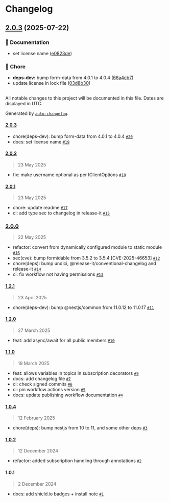 # Changelog

## [2.0.3](https://github.com/evva-sfw/nest-mqtt/compare/2.0.2...2.0.3) (2025-07-22)

### 📝 Documentation

* set license name ([e0823de](https://github.com/evva-sfw/nest-mqtt/commit/e0823de3495c36d87af895b9225c8a3dd513cad4))

### 🧹 Chore

* **deps-dev:** bump form-data from 4.0.1 to 4.0.4 ([66a4cb7](https://github.com/evva-sfw/nest-mqtt/commit/66a4cb7d8e51634781f7ce751d1740acfff7903d))
* update license in lock file ([03d8b30](https://github.com/evva-sfw/nest-mqtt/commit/03d8b300a5f8e4ef2c676fd77b797d3a4d83b64b))

##

All notable changes to this project will be documented in this file. Dates are displayed in UTC.

Generated by [`auto-changelog`](https://github.com/CookPete/auto-changelog).

#### [2.0.3](https://github.com/evva-sfw/nest-mqtt/compare/2.0.2...2.0.3)

- chore(deps-dev): bump form-data from 4.0.1 to 4.0.4 [`#20`](https://github.com/evva-sfw/nest-mqtt/pull/20)
- docs: set license name [`#19`](https://github.com/evva-sfw/nest-mqtt/pull/19)

#### [2.0.2](https://github.com/evva-sfw/nest-mqtt/compare/2.0.1...2.0.2)

> 23 May 2025

- fix: make username optional as per IClientOptions [`#18`](https://github.com/evva-sfw/nest-mqtt/pull/18)

#### [2.0.1](https://github.com/evva-sfw/nest-mqtt/compare/2.0.0...2.0.1)

> 23 May 2025

- chore: update readme [`#17`](https://github.com/evva-sfw/nest-mqtt/pull/17)
- ci: add type sec to changelog in release-it [`#15`](https://github.com/evva-sfw/nest-mqtt/pull/15)

### [2.0.0](https://github.com/evva-sfw/nest-mqtt/compare/1.2.1...2.0.0)

> 22 May 2025

- refactor: convert from dynamically configured module to static module [`#16`](https://github.com/evva-sfw/nest-mqtt/pull/16)
- sec(cve): bump formidable from 3.5.2 to 3.5.4 [CVE-2025-46653] [`#12`](https://github.com/evva-sfw/nest-mqtt/pull/12)
- chore(deps): bump undici, @release-it/conventional-changelog and release-it [`#14`](https://github.com/evva-sfw/nest-mqtt/pull/14)
- ci: fix workflow not having permissions [`#13`](https://github.com/evva-sfw/nest-mqtt/pull/13)

#### [1.2.1](https://github.com/evva-sfw/nest-mqtt/compare/1.2.0...1.2.1)

> 23 April 2025

- chore(deps-dev): bump @nestjs/common from 11.0.12 to 11.0.17 [`#11`](https://github.com/evva-sfw/nest-mqtt/pull/11)

#### [1.2.0](https://github.com/evva-sfw/nest-mqtt/compare/1.1.0...1.2.0)

> 27 March 2025

- feat: add async/await for all public members [`#10`](https://github.com/evva-sfw/nest-mqtt/pull/10)

#### [1.1.0](https://github.com/evva-sfw/nest-mqtt/compare/1.0.4...1.1.0)

> 19 March 2025

- feat: allows variables in topics in subscription decorators [`#9`](https://github.com/evva-sfw/nest-mqtt/pull/9)
- docs: add changelog file [`#7`](https://github.com/evva-sfw/nest-mqtt/pull/7)
- ci: check signed commits [`#6`](https://github.com/evva-sfw/nest-mqtt/pull/6)
- ci: pin workflow actions version [`#5`](https://github.com/evva-sfw/nest-mqtt/pull/5)
- docs: update publishing workflow documentation [`#4`](https://github.com/evva-sfw/nest-mqtt/pull/4)

#### [1.0.4](https://github.com/evva-sfw/nest-mqtt/compare/1.0.2...1.0.4)

> 12 February 2025

- chore(deps): bump nestjs from 10 to 11, and some other deps [`#3`](https://github.com/evva-sfw/nest-mqtt/pull/3)

#### [1.0.2](https://github.com/evva-sfw/nest-mqtt/compare/1.0.1...1.0.2)

> 12 December 2024

- refactor: added subscription handling through annotations [`#2`](https://github.com/evva-sfw/nest-mqtt/pull/2)

#### 1.0.1

> 2 December 2024

- docs: add shield.io badges + install note [`#1`](https://github.com/evva-sfw/nest-mqtt/pull/1)
